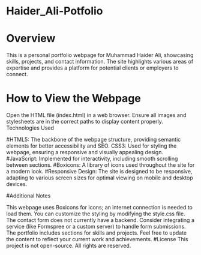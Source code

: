# Haider_Ali-Potfolio

# Overview
This is a personal portfolio webpage for Muhammad Haider Ali, showcasing skills, projects, and contact information. The site highlights various areas of expertise and provides a platform for potential clients or employers to connect.

# How to View the Webpage

Open the HTML file (index.html) in a web browser.
Ensure all images and stylesheets are in the correct paths to display content properly.
Technologies Used

#HTML5: The backbone of the webpage structure, providing semantic elements for better accessibility and SEO.
CSS3: Used for styling the webpage, ensuring a responsive and visually appealing design.
#JavaScript: Implemented for interactivity, including smooth scrolling between sections.
#Boxicons: A library of icons used throughout the site for a modern look.
#Responsive Design: The site is designed to be responsive, adapting to various screen sizes for optimal viewing on mobile and desktop devices.

#Additional Notes

This webpage uses Boxicons for icons; an internet connection is needed to load them.
You can customize the styling by modifying the style.css file.
The contact form does not currently have a backend. Consider integrating a service (like Formspree or a custom server) to handle form submissions.
The portfolio includes sections for skills and projects. Feel free to update the content to reflect your current work and achievements.
#License
This project is not open-source. All rights are reserved.
